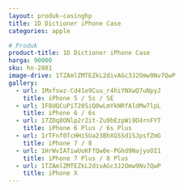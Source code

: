 ```yaml
---
layout: produk-casinghp
title: 1D Dictioner iPhone Case
categories: apple

# Produk
product-title: 1D Dictioner iPhone Case
harga: 90000
sku: hn-2801
image-drive: 1TZAmlZMTEZkL2divAGc3J2Omw9Nv7QwP
gallery:
  - url: 1Mxfswz-Cd41e9Cuu_r4hiYNXwQ7uNpyJ
    title: iPhone 5 / 5s / SE
  - url: 1F8UQCuPiT205iQ0wLmYkNRfAldMw7lpL
    title: iPhone 6 / 6s
  - url: 17ZDq8ONlp2r2it-Zu9bEzpWi9D4rnFYT
    title: iPhone 6 Plus / 6s Plus
  - url: 1rTFnf0TcHHi5Ua23BhXGSSd1SJpsfZmG
    title: iPhone 7 / 8
  - url: 1HrWvIATiwUoKFfQw0e-PGhd9NajyoOI1
    title: iPhone 7 Plus / 8 Plus
  - url: 1TZAmlZMTEZkL2divAGc3J2Omw9Nv7QwP
    title: iPhone X
---
```


